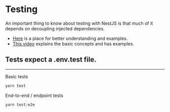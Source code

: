 # Testing

An important thing to know about testing with NestJS is that much of it depends on decoupling injected dependencies.

- [Here](https://github.com/jmcdo29/testing-nestjs/tree/main/apps/typeorm-sample) is a place for better understanding and examples.
- [This video](https://www.youtube.com/watch?v=dXOfOgFFKuY&t=776s) explains the basic concepts and has examples.

## Tests expect a .env.test file.

---

Basic tests

```bash
yarn test
```

End-to-end / endpoint tests

```bash
yarn test:e2e
```
